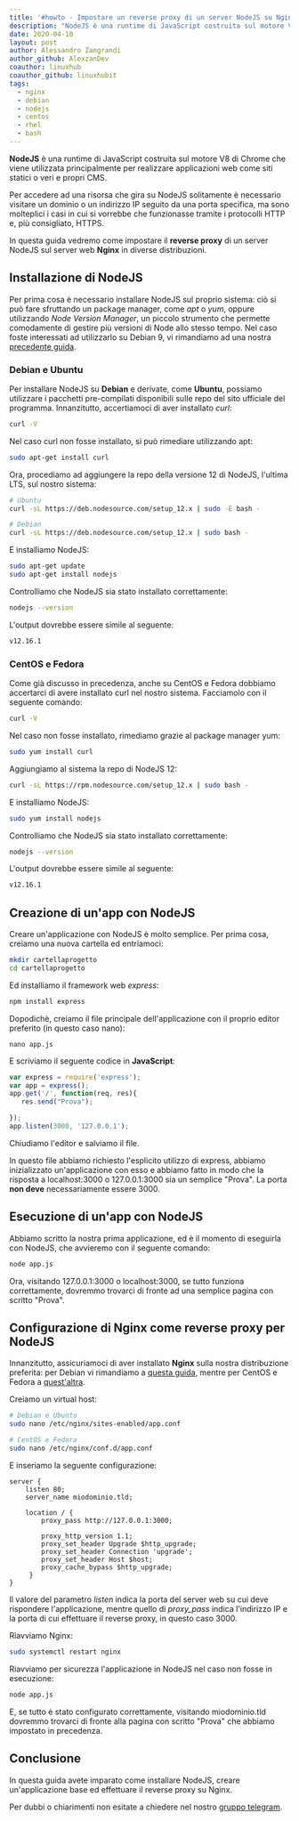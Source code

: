 ```yaml
---
title: '#howto - Impostare un reverse proxy di un server NodeJS su Nginx'
description: "NodeJS è una runtime di JavaScript costruita sul motore V8 di Chrome che viene utilizzata principalmente per real.."
date: 2020-04-10
layout: post
author: Alessandro Zangrandi
author_github: AlexzanDev
coauthor: linuxhub
coauthor_github: linuxhubit
tags:
  - nginx  
  - debian  
  - nodejs  
  - centos  
  - rhel  
  - bash
---
```

**NodeJS** è una runtime di JavaScript costruita sul motore V8 di Chrome che viene utilizzata principalmente per realizzare applicazioni web come siti statici o veri e propri CMS.

Per accedere ad una risorsa che gira su NodeJS solitamente è necessario visitare un dominio o un indirizzo IP seguito da una porta specifica, ma sono molteplici i casi in cui si vorrebbe che funzionasse tramite i protocolli HTTP e, più consigliato, HTTPS.

In questa guida vedremo come impostare il **reverse proxy** di un server NodeJS sul server web **Nginx** in diverse distribuzioni.

## Installazione di NodeJS

Per prima cosa è necessario installare NodeJS sul proprio sistema: ciò si può fare sfruttando un package manager, come *apt* o *yum*, oppure utilizzando *Node Version Manager*, un piccolo strumento che permette comodamente di gestire più versioni di Node allo stesso tempo. Nel caso foste interessati ad utilizzarlo su Debian 9, vi rimandiamo ad una nostra [precedente guida](https://linuxhub.it/articles/howto-installare-node-version-manager-nvm-su-debian-9).

### Debian e Ubuntu

Per installare NodeJS su **Debian** e derivate, come **Ubuntu**, possiamo utilizzare i pacchetti pre-compilati disponibili sulle repo del sito ufficiale del programma. Innanzitutto, accertiamoci di aver installato *curl*:

```bash
curl -V
```

Nel caso curl non fosse installato, si può rimediare utilizzando apt:

```bash
sudo apt-get install curl

```

Ora, procediamo ad aggiungere la repo della versione 12 di NodeJS, l'ultima LTS, sul nostro sistema:

```bash
# Ubuntu
curl -sL https://deb.nodesource.com/setup_12.x | sudo -E bash -

# Debian
curl -sL https://deb.nodesource.com/setup_12.x | sudo bash -

```

E installiamo NodeJS:

```bash
sudo apt-get update
sudo apt-get install nodejs
```

Controlliamo che NodeJS sia stato installato correttamente:

```bash
nodejs --version
```

L'output dovrebbe essere simile al seguente:

```bash
v12.16.1
```

### CentOS e Fedora

Come già discusso in precedenza, anche su CentOS e Fedora dobbiamo accertarci di avere installato curl nel nostro sistema. Facciamolo con il seguente comando:

```bash
curl -V
```

Nel caso non fosse installato, rimediamo grazie al package manager yum:

```bash
sudo yum install curl
```

Aggiungiamo al sistema la repo di NodeJS 12:

```bash
curl -sL https://rpm.nodesource.com/setup_12.x | sudo bash -
```

E installiamo NodeJS:

```bash
sudo yum install nodejs
```

Controlliamo che NodeJS sia stato installato correttamente:

```bash
nodejs --version
```

L'output dovrebbe essere simile al seguente:

```bash
v12.16.1
```

## Creazione di un'app con NodeJS

Creare un'applicazione con NodeJS è molto semplice. Per prima cosa, creiamo una nuova cartella ed entriamoci:

```bash
mkdir cartellaprogetto
cd cartellaprogetto
```

Ed installiamo il framework web *express*:

```bash
npm install express
```

Dopodichè, creiamo il file principale dell'applicazione con il proprio editor preferito (in questo caso nano):

```
nano app.js
```

E scriviamo il seguente codice in **JavaScript**:

```javascript
var express = require('express');
var app = express();
app.get('/', function(req, res){
   res.send("Prova");

});
app.listen(3000, '127.0.0.1');
```

Chiudiamo l'editor e salviamo il file.

In questo file abbiamo richiesto l'esplicito utilizzo di express, abbiamo inizializzato un'applicazione con esso e abbiamo fatto in modo che la risposta a localhost:3000 o 127.0.0.1:3000 sia un semplice "Prova". La porta **non deve** necessariamente essere 3000.

## Esecuzione di un'app con NodeJS

Abbiamo scritto la nostra prima applicazione, ed è il momento di eseguirla con NodeJS, che avvieremo con il seguente comando:

```bash
node app.js
```

Ora, visitando 127.0.0.1:3000 o localhost:3000, se tutto funziona correttamente, dovremmo trovarci di fronte ad una semplice pagina con scritto "Prova".

## Configurazione di Nginx come reverse proxy per NodeJS

Innanzitutto, assicuriamoci di aver installato **Nginx** sulla nostra distribuzione preferita: per Debian vi rimandiamo a [questa guida](https://linuxhub.it/articles/howto-installazione-e-configurazione-con-let%E2%80%99s-encrypt-di-nginx-su-debian-10), mentre per CentOS e Fedora a [quest'altra](https://linuxhub.it/articles/howto-installazione-di-nginx-su-centos-8-rhel-8-e-configurazione-ssl).

Creiamo un virtual host:

```bash
# Debian e Ubuntu
sudo nano /etc/nginx/sites-enabled/app.conf

# CentOS e Fedora
sudo nano /etc/nginx/conf.d/app.conf
```

E inseriamo la seguente configurazione:

```nginx
server {
    listen 80;
    server_name miodominio.tld;

    location / {
        proxy_pass http://127.0.0.1:3000;

        proxy_http_version 1.1;
        proxy_set_header Upgrade $http_upgrade;
        proxy_set_header Connection 'upgrade';
        proxy_set_header Host $host;
        proxy_cache_bypass $http_upgrade;
     }
}
```

Il valore del parametro *listen* indica la porta del server web su cui deve rispondere l'applicazione, mentre quello di *proxy_pass* indica l'indirizzo IP e la porta di cui effettuare il reverse proxy, in questo caso 3000.

Riavviamo Nginx:

```bash
sudo systemctl restart nginx

```

Riavviamo per sicurezza l'applicazione in NodeJS nel caso non fosse in esecuzione:

```bash
node app.js
```

E, se tutto è stato configurato correttamente, visitando miodominio.tld dovremmo trovarci di fronte alla pagina con scritto "Prova" che abbiamo impostato in precedenza.

## Conclusione

In questa guida avete imparato come installare NodeJS, creare un'applicazione base ed effettuare il reverse proxy su Nginx.

Per dubbi o chiarimenti non esitate a chiedere nel nostro [gruppo telegram](https://t.me/gentedilinux).